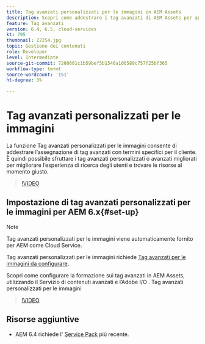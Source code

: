 ```yaml
---
title: Tag avanzati personalizzati per le immagini in AEM Assets
description: Scopri come addestrare i tag avanzati di AEM Assets per applicare termini personalizzati alle risorse.
feature: Tag avanzati
version: 6.4, 6.5, cloud-services
kt: 795
thumbnail: 22254.jpg
topic: Gestione dei contenuti
role: Developer
level: Intermediate
source-git-commit: 7200601c1b59bef5b1546a100589c757f25bf365
workflow-type: tm+mt
source-wordcount: '151'
ht-degree: 3%

---
```



# Tag avanzati personalizzati per le immagini

La funzione Tag avanzati personalizzati per le immagini consente di addestrare l’assegnazione di tag avanzati con termini specifici per il cliente.
È quindi possibile sfruttare i tag avanzati personalizzati o avanzati migliorati per migliorare l’esperienza di ricerca degli utenti e trovare le risorse al momento giusto.

>[!VIDEO](https://video.tv.adobe.com/v/22254/?quality=12&learn=on)

## Impostazione di tag avanzati personalizzati per le immagini per AEM 6.x{#set-up}

>[!NOTE]
> Tag avanzati personalizzati per le immagini viene automaticamente fornito per AEM come Cloud Service.

Tag avanzati personalizzati per le immagini richiede [Tag avanzati per le immagini da configurare](./image-smart-tags.md#set-up).

Scopri come configurare la formazione sui tag avanzati in AEM Assets, utilizzando il Servizio di contenuti avanzati e l’Adobe I/O . Tag avanzati personalizzati per le immagini

>[!VIDEO](https://video.tv.adobe.com/v/23405/?quality=12&learn=on)

## Risorse aggiuntive

* AEM 6.4 richiede l&#39; [Service Pack](https://experienceleague.adobe.com/docs/experience-manager-release-information/aem-release-updates/aem-releases-updates.html#aem-64) più recente.



